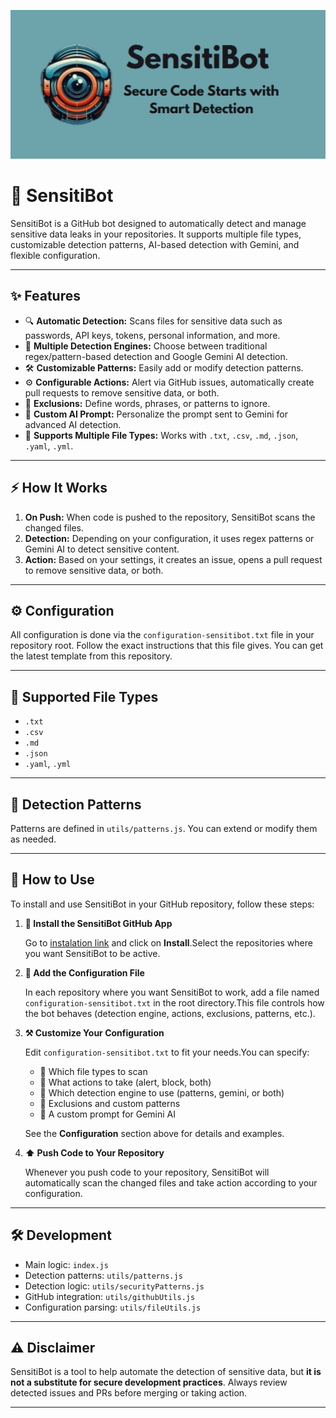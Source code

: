 <p align="center">
  <img src="sensitibot.png" alt="SensitiBot Logo" width="700"/>
</p>

# 🤖 SensitiBot

SensitiBot is a GitHub bot designed to automatically detect and manage sensitive data leaks in your repositories.
It supports multiple file types, customizable detection patterns, AI-based detection with Gemini, and flexible configuration.

---

## ✨ Features

- 🔍 **Automatic Detection:** Scans files for sensitive data such as passwords, API keys, tokens, personal information, and more.
- 🧠 **Multiple Detection Engines:** Choose between traditional regex/pattern-based detection and Google Gemini AI detection.
- 🛠️ **Customizable Patterns:** Easily add or modify detection patterns.
- ⚙️ **Configurable Actions:** Alert via GitHub issues, automatically create pull requests to remove sensitive data, or both.
- 🚫 **Exclusions:** Define words, phrases, or patterns to ignore.
- 📝 **Custom AI Prompt:** Personalize the prompt sent to Gemini for advanced AI detection.
- 📂 **Supports Multiple File Types:** Works with `.txt`, `.csv`, `.md`, `.json`, `.yaml`, `.yml`.

---

## ⚡ How It Works

1. **On Push:** When code is pushed to the repository, SensitiBot scans the changed files.
2. **Detection:** Depending on your configuration, it uses regex patterns or Gemini AI to detect sensitive content.
3. **Action:** Based on your settings, it creates an issue, opens a pull request to remove sensitive data, or both.

---

## ⚙️ Configuration

All configuration is done via the `configuration-sensitibot.txt` file in your repository root.
Follow the exact instructions that this file gives.
You can get the latest template from this repository.

---

## 📄 Supported File Types

- `.txt`
- `.csv`
- `.md`
- `.json`
- `.yaml`, `.yml`

---

## 🧩 Detection Patterns

Patterns are defined in `utils/patterns.js`.
You can extend or modify them as needed.

---

## 🚀 How to Use

To install and use SensitiBot in your GitHub repository, follow these steps:

1. **🔗 Install the SensitiBot GitHub App**

   Go to [instalation link](https://github.com/apps/sensitibot) and click on **Install**.Select the repositories where you want SensitiBot to be active.
2. **📝 Add the Configuration File**

   In each repository where you want SensitiBot to work, add a file named `configuration-sensitibot.txt` in the root directory.This file controls how the bot behaves (detection engine, actions, exclusions, patterns, etc.).
3. **⚒️ Customize Your Configuration**

   Edit `configuration-sensitibot.txt` to fit your needs.You can specify:

   - 📂 Which file types to scan
   - 🚨 What actions to take (alert, block, both)
   - 🧠 Which detection engine to use (patterns, gemini, or both)
   - 🚫 Exclusions and custom patterns
   - 🤖 A custom prompt for Gemini AI

   See the **Configuration** section above for details and examples.
4. **⬆️ Push Code to Your Repository**

   Whenever you push code to your repository, SensitiBot will automatically scan the changed files and take action according to your configuration.

---

## 🛠️ Development

- Main logic: `index.js`
- Detection patterns: `utils/patterns.js`
- Detection logic: `utils/securityPatterns.js`
- GitHub integration: `utils/githubUtils.js`
- Configuration parsing: `utils/fileUtils.js`

---

## ⚠️ Disclaimer

SensitiBot is a tool to help automate the detection of sensitive data, but **it is not a substitute for secure development practices**.
Always review detected issues and PRs before merging or taking action.

---
